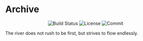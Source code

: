 # Archive

<p align="center">
  <img src="https://github.com/honeok/archive/actions/workflows/shellcheck.yml/badge.svg" alt="Build Status" />
  <img src="https://img.shields.io/github/license/honeok/archive.svg?style=flat" alt="License" />
  <img src="https://img.shields.io/github/last-commit/honeok/archive" alt="Commit" />
</p>

The river does not rush to be first, but strives to flow endlessly.